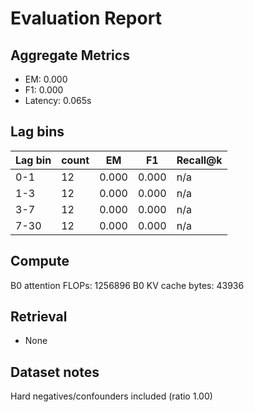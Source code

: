 # Evaluation Report

## Aggregate Metrics

- EM: 0.000
- F1: 0.000
- Latency: 0.065s

## Lag bins
| Lag bin | count | EM | F1 | Recall@k |
| ------- | ----- | --- | --- | -------- |
| 0-1 | 12 | 0.000 | 0.000 | n/a |
| 1-3 | 12 | 0.000 | 0.000 | n/a |
| 3-7 | 12 | 0.000 | 0.000 | n/a |
| 7-30 | 12 | 0.000 | 0.000 | n/a |

## Compute
B0 attention FLOPs: 1256896
B0 KV cache bytes: 43936

## Retrieval
- None

## Dataset notes
Hard negatives/confounders included (ratio 1.00)